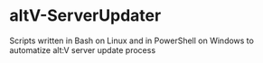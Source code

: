 # altV-ServerUpdater
Scripts written in Bash on Linux and in PowerShell on Windows to automatize alt:V server update process
